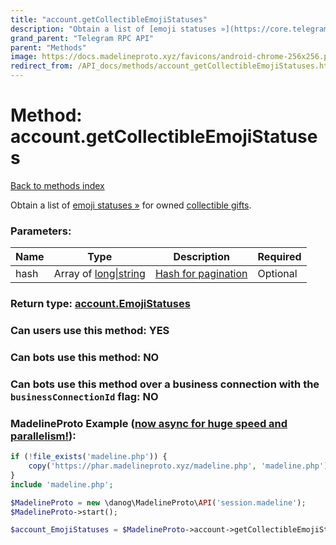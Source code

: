 ```yaml
---
title: "account.getCollectibleEmojiStatuses"
description: "Obtain a list of [emoji statuses »](https://core.telegram.org/api/emoji-status) for owned [collectible gifts](https://core.telegram.org/api/gifts#collectible-gifts)."
grand_parent: "Telegram RPC API"
parent: "Methods"
image: https://docs.madelineproto.xyz/favicons/android-chrome-256x256.png
redirect_from: /API_docs/methods/account_getCollectibleEmojiStatuses.html
---
```

# Method: account.getCollectibleEmojiStatuses
[Back to methods index](index.html)



Obtain a list of [emoji statuses »](https://core.telegram.org/api/emoji-status) for owned [collectible gifts](https://core.telegram.org/api/gifts#collectible-gifts).

### Parameters:

| Name     |    Type       | Description | Required |
|----------|---------------|-------------|----------|
|hash|Array of [long\|string](/API_docs/types/long\|string.html) | [Hash for pagination](https://core.telegram.org/api/offsets) | Optional|


### Return type: [account.EmojiStatuses](/API_docs/types/account.EmojiStatuses.html)

### Can users use this method: **YES**


### Can bots use this method: **NO**


### Can bots use this method over a business connection with the `businessConnectionId` flag: **NO**


### MadelineProto Example ([now async for huge speed and parallelism!](https://docs.madelineproto.xyz/docs/ASYNC.html)):


```php
if (!file_exists('madeline.php')) {
    copy('https://phar.madelineproto.xyz/madeline.php', 'madeline.php');
}
include 'madeline.php';

$MadelineProto = new \danog\MadelineProto\API('session.madeline');
$MadelineProto->start();

$account_EmojiStatuses = $MadelineProto->account->getCollectibleEmojiStatuses(hash: [$long\|string, $long\|string], );
```

